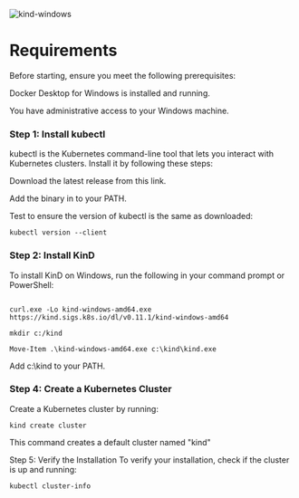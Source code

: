 
![kind-windows](https://github.com/SushantOps/Installation_scripts/assets/109059766/68fb0ce8-8aec-4239-8489-a459ca5d2dae)

# Requirements
Before starting, ensure you meet the following prerequisites:

Docker Desktop for Windows is installed and running.

You have administrative access to your Windows machine.

### Step 1: Install kubectl
kubectl is the Kubernetes command-line tool that lets you interact with Kubernetes clusters. Install it by following these steps:

Download the latest release from this link.

Add the binary in to your PATH.

Test to ensure the version of kubectl is the same as downloaded:
```
kubectl version --client
```


### Step 2: Install KinD
To install KinD on Windows, run the following in your command prompt or PowerShell:
```

curl.exe -Lo kind-windows-amd64.exe https://kind.sigs.k8s.io/dl/v0.11.1/kind-windows-amd64

mkdir c:/kind

Move-Item .\kind-windows-amd64.exe c:\kind\kind.exe
```
Add c:\kind to your PATH.


### Step 4: Create a Kubernetes Cluster
Create a Kubernetes cluster by running:
```
kind create cluster
```

This command creates a default cluster named "kind"


Step 5: Verify the Installation
To verify your installation, check if the cluster is up and running:
```
kubectl cluster-info
```





